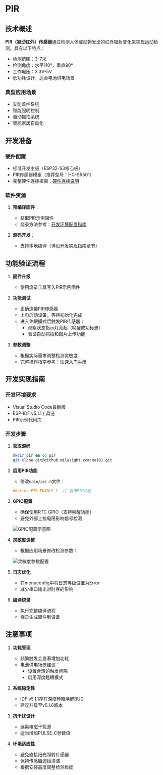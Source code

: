 # PIR

## 技术概述

**PIR（被动红外）传感器**通过检测人体或动物发出的红外辐射变化来实现运动检测，具有以下特点：
- 检测范围：3-7米
- 检测角度：水平110°，垂直90°
- 工作电压：3.3V-5V
- 低功耗设计，适合电池供电场景

### 典型应用场景
- 安防监控系统
- 智能照明控制
- 自动抓拍系统
- 智能家居自动化

## 开发准备

### 硬件配置
- 标准开发主板（ESP32-S3核心板）
- PIR传感器模组（推荐型号：HC-SR501）
- 完整硬件连接指南：[硬件连接说明](.././Hardware%20Guide/Hardware%20Connection)

### 软件资源
1. **预编译固件**：
   - 获取PIR示例固件
   - 烧录方法参考：[开发环境配置指南](./../Software%20Guide/Development%20Environment%20Setup)

2. **源码开发**：
   - 支持本地编译（详见开发实现指南章节）

## 功能验证流程

1. **固件升级**
   - 使用烧录工具写入PIR示例固件

2. **功能测试**
   - 正确连接PIR传感器
   - 上电启动设备，等待初始化完成
   - 进入休眠模式后触发PIR传感器：
     - 观察状态指示灯亮起（唤醒成功标志）
     - 验证自动抓拍和图片上传功能

3. **参数调整**
   - 根据实际需求调整检测灵敏度
   - 完整操作指南参考：[快速入门手册](./../Quick%20Start)

## 开发实现指南

### 开发环境要求
- Visual Studio Code最新版
- ESP-IDF v5.1.1工具链
- PIR示例代码库

### 开发步骤

1. **获取源码**
   ```bash
   mkdir pir && cd pir
   git clone git@github.milesight.com:ne101.git
   ```

2. **启用PIR功能**
   - 修改`main/pir.h`文件：
   ```c
   #define PIR_ENABLE 1  // 启用PIR功能
   ```

3. **GPIO配置**
   - 确保使用RTC GPIO（支持唤醒功能）
   - 避免外部上拉电阻影响信号检测
   
   ![GPIO配置示意图](/img/NE101_example_6.png)

4. **灵敏度调整**
   - 根据应用场景修改检测参数：
   
   ![灵敏度参数配置](/img/NE101_example_5.png)

5. **日志优化**
   - 在menuconfig中将日志等级设置为Error
   - 减少串口输出对时序的影响

6. **编译烧录**
   - 执行完整编译流程
   - 烧录生成固件到设备

## 注意事项

1. **功耗管理**
   - 频繁触发会显著增加功耗
   - 电池供电场景建议：
     - 设置合理的触发间隔
     - 启用深度睡眠模式

2. **系统稳定性**
   - IDF v5.1.1存在深度睡眠唤醒BUG
   - 建议升级至v5.1.6版本

3. **抗干扰设计**
   - 远离电磁干扰源
   - 适当增加PULSE_C参数值

4. **环境适应性**
   - 避免直接阳光照射传感器
   - 保持传感器透镜清洁
   - 根据安装高度调整检测角度
